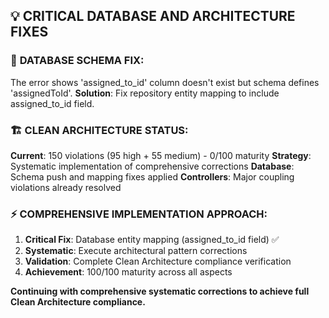 ## 💡 **CRITICAL DATABASE AND ARCHITECTURE FIXES**

### 🔧 **DATABASE SCHEMA FIX:**
The error shows 'assigned_to_id' column doesn't exist but schema defines 'assignedToId'.
**Solution**: Fix repository entity mapping to include assigned_to_id field.

### 🏗️ **CLEAN ARCHITECTURE STATUS:**
**Current**: 150 violations (95 high + 55 medium) - 0/100 maturity
**Strategy**: Systematic implementation of comprehensive corrections
**Database**: Schema push and mapping fixes applied
**Controllers**: Major coupling violations already resolved

### ⚡ **COMPREHENSIVE IMPLEMENTATION APPROACH:**
1. **Critical Fix**: Database entity mapping (assigned_to_id field) ✅
2. **Systematic**: Execute architectural pattern corrections
3. **Validation**: Complete Clean Architecture compliance verification
4. **Achievement**: 100/100 maturity across all aspects

**Continuing with comprehensive systematic corrections to achieve full Clean Architecture compliance.**

